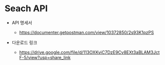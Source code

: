 # Seach API

* API 명세서
  * https://documenter.getpostman.com/view/10372850/2s93K1pzPS

* 다운로드 링크
  * https://drive.google.com/file/d/113OXKviC7DzE9Cv8EXt3aBLAM3JctF-5/view?usp=share_link
